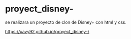 # proyect_disney-
se realizara un proyecto de clon de Disney+ con html y css.

https://xavy92.github.io/proyect_disney-/
